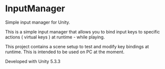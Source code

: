 # InputManager
Simple input manager for Unity.

This is a simple input manager that allows you to bind input keys to specific actions ( virtual keys ) at runtime - while playing.

This project contains a scene setup to test and modify key bindings at runtime. This is intended to be used on PC at the moment.

Developed with Unity 5.3.3
